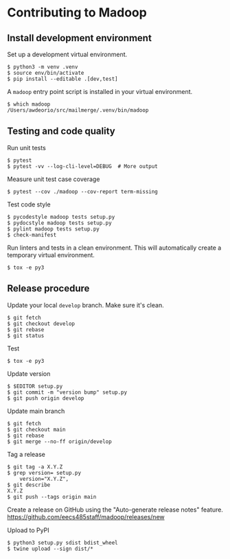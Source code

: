 Contributing to Madoop
======================

## Install development environment
Set up a development virtual environment.
```console
$ python3 -m venv .venv
$ source env/bin/activate
$ pip install --editable .[dev,test]
```

A `madoop` entry point script is installed in your virtual environment.
```console
$ which madoop
/Users/awdeorio/src/mailmerge/.venv/bin/madoop
```

## Testing and code quality
Run unit tests
```console
$ pytest
$ pytest -vv --log-cli-level=DEBUG  # More output
```

Measure unit test case coverage
```console
$ pytest --cov ./madoop --cov-report term-missing
```

Test code style
```console
$ pycodestyle madoop tests setup.py
$ pydocstyle madoop tests setup.py
$ pylint madoop tests setup.py
$ check-manifest
```

Run linters and tests in a clean environment.  This will automatically create a temporary virtual environment.
```console
$ tox -e py3
```

## Release procedure
Update your local `develop` branch.  Make sure it's clean.
```console
$ git fetch
$ git checkout develop
$ git rebase
$ git status
```

Test
```console
$ tox -e py3
```

Update version
```console
$ $EDITOR setup.py
$ git commit -m "version bump" setup.py
$ git push origin develop
```

Update main branch
```console
$ git fetch
$ git checkout main
$ git rebase
$ git merge --no-ff origin/develop
```

Tag a release
```console
$ git tag -a X.Y.Z
$ grep version= setup.py
    version="X.Y.Z",
$ git describe
X.Y.Z
$ git push --tags origin main
```

Create a release on GitHub using the "Auto-generate release notes" feature. https://github.com/eecs485staff/madoop/releases/new

Upload to PyPI
```console
$ python3 setup.py sdist bdist_wheel
$ twine upload --sign dist/*
```
